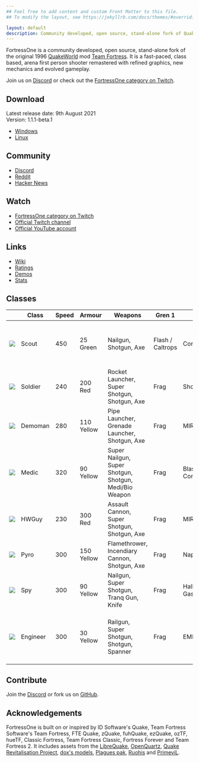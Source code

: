 ```yaml
---
## Feel free to add content and custom Front Matter to this file.
## To modify the layout, see https://jekyllrb.com/docs/themes/#overriding-theme-defaults

layout: default
description: Community developed, open source, stand-alone fork of QuakeWorld Team Fortress
---
```


FortressOne is a community developed, open source, stand-alone fork of the
original 1996 [QuakeWorld][] mod [Team Fortress][]. It is a fast-paced, class
based, arena first person shooter remastered with refined graphics, new
mechanics and evolved gameplay.

Join us on [Discord][] or check out the [FortressOne category on Twitch][].


## Download

Latest release date: 9th August 2021<br>
Version: 1.1.1-beta.1

- [Windows](https://github.com/FortressOne/fte-config/releases/download/1.1.1-beta.1/fortressone-fte-windows-1.1.1-beta.1-portable.zip)
- [Linux](https://github.com/FortressOne/fte-config/releases/download/1.1.1-beta.1/fortressone-fte-linux-1.1.1-beta.1-portable.zip)


## Community

- [Discord][]<br>
- [Reddit](https://www.reddit.com/r/FortressOne)<br>
- [Hacker News](https://news.ycombinator.com/item?id=22777321)<br>


## Watch

- [FortressOne category on Twitch][]
- [Official Twitch channel](https://www.twitch.tv/fortressone)<br>
- [Official YouTube account](https://www.youtube.com/channel/UCgYzKaEyTNoVfRLwlpfKzFQ)<br>


## Links

- [Wiki](https://github.com/FortressOne/fortressone.github.io/wiki)<br>
- [Ratings](https://ratings.fortressone.org)<br>
- [Demos](https://demos.fortressone.org)<br>
- [Stats](http://fortressone-stats.s3-website-ap-southeast-2.amazonaws.com/)


## Classes

<table>
    <thead>
        <tr>
            <th></th>
            <th>Class</th>
            <th>Speed</th>
            <th>Armour</th>
            <th>Weapons</th>
            <th>Gren 1</th>
            <th>Gren 2</th>
            <th>Special</th>
        </tr>
    </thead>
    <tbody>
        <tr>
            <td><img src="https://raw.githubusercontent.com/FortressOne/qwtf-discord-bot/master/emoji/blue_scout.png" /></td>
            <td>Scout</td>
            <td>450</td>
            <td>25 Green</td>
            <td>Nailgun, Shotgun, Axe</td>
            <td>Flash / Caltrops</td>
            <td>Concussion</td>
            <td>Dash, Scanner, Undisguise enemy, Disarm Detpack</td>
        </tr>
        <!-- <tr> -->
        <!--     <td><img src="https://raw.githubusercontent.com/FortressOne/qwtf-discord-bot/master/emoji/red_sniper.png" /></td> -->
        <!--     <td>Sniper</td> -->
        <!--     <td colspan=7></td> -->
        <!-- </tr> -->
        <tr>
            <td><img src="https://raw.githubusercontent.com/FortressOne/qwtf-discord-bot/master/emoji/blue_soldier.png" /></td>
            <td>Soldier</td>
            <td>240</td>
            <td>200 Red</td>
            <td>Rocket Launcher, Super Shotgun, Shotgun, Axe</td>
            <td>Frag</td>
            <td>Shock / Nail</td>
            <td>None</td>
        </tr>
        <tr>
            <td><img src="https://raw.githubusercontent.com/FortressOne/qwtf-discord-bot/master/emoji/blue_demoman.png" /></td>
            <td>Demoman</td>
            <td>280</td>
            <td>110 Yellow</td>
            <td>Pipe Launcher, Grenade Launcher, Shotgun, Axe</td>
            <td>Frag</td>
            <td>MIRV</td>
            <td>Detpipe, Detpack</td>
        </tr>
        <tr>
            <td><img src="https://raw.githubusercontent.com/FortressOne/qwtf-discord-bot/master/emoji/blue_medic.png" /></td>
            <td>Medic</td>
            <td>320</td>
            <td>90 Yellow</td>
            <td>Super Nailgun, Super Shotgun, Shotgun, Medi/Bio Weapon</td>
            <td>Frag</td>
            <td>Blast / Concussion</td>
            <td>Healing Aura, Concussion Immunity</td>
        </tr>
        <tr>
            <td><img src="https://raw.githubusercontent.com/FortressOne/qwtf-discord-bot/master/emoji/blue_hwguy.png" /></td>
            <td>HWGuy</td>
            <td>230</td>
            <td>300 Red</td>
            <td>Assault Cannon, Super Shotgun, Shotgun, Axe</td>
            <td>Frag</td>
            <td>MIRV</td>
            <td>Cannon Lock, Extra Mass</td>
        </tr>
        <tr>
            <td><img src="https://raw.githubusercontent.com/FortressOne/qwtf-discord-bot/master/emoji/blue_pyro.png" /></td>
            <td>Pyro</td>
            <td>300</td>
            <td>150 Yellow</td>
            <td>Flamethrower, Incendiary Cannon, Shotgun, Axe</td>
            <td>Frag</td>
            <td>Napalm</td>
            <td>Airblast</td>
        </tr>
        <tr>
            <td><img src="https://raw.githubusercontent.com/FortressOne/qwtf-discord-bot/master/emoji/blue_spy.png" /></td>
            <td>Spy</td>
            <td>300</td>
            <td>90 Yellow</td>
            <td>Nailgun, Super Shotgun, Tranq Gun, Knife</td>
            <td>Frag</td>
            <td>Hallucinogenic Gas</td>
            <td>Disguise / invisibility, Feign, Undisguise enemy</td>
        </tr>
        <tr>
            <td><img src="https://raw.githubusercontent.com/FortressOne/qwtf-discord-bot/master/emoji/blue_engineer.png" /></td>
            <td>Engineer</td>
            <td>300</td>
            <td>30 Yellow</td>
            <td>Railgun, Super Shotgun, Shotgun, Spanner</td>
            <td>Frag</td>
            <td>EMP</td>
            <td>Build Sentry Gun, Build Dispenser, Dismantle Enemy Buildings</td>
        </tr>
    </tbody>
</table>


## Contribute

Join the [Discord][] or fork us on [GitHub](https://github.com/FortressOne).


## Acknowledgements

FortressOne is built on or inspired by ID Software's Quake, Team Fortress
Software's Team Fortress, FTE Quake, zQuake, fuhQuake, ezQuake, ozTF, hueTF,
Classic Fortress, Team Fortress Classic, Fortress Forever and Team Fortress 2.
It includes assets from the [LibreQuake][], [OpenQuartz][], [Quake
Revitalisation Project][], [dox's models][], [Plagues pak][], [Ruohis][] and
[PrimeviL][].


[Quake]:                             https://www.idsoftware.com/en-gb##section-games
[QuakeWorld]:                        https://www.idsoftware.com/en-gb##section-games
[Team Fortress]:                     https://web.archive.org/web/20131005123834/http://www.planetfortress.com/teamfortress/
[ezQuake]:                           https://ezquake.github.io/
[LibreQuake]:                        https://github.com/MissLav/LibreQuake
[OpenQuartz]:                        http://openquartz.sourceforge.net/index.html
[Quake Revitalisation Project]:      https://qrp.quakeone.com/
[dox's models]:                      https://www.quaddicted.com/webarchive/www.planetfortress.com/tfdone_easy/dox/index.html
[Plagues pak]:                       http://members.optusnet.com.au/~plaguespak/
[PrimeviL]:                          https://gfx.quakeworld.nu/user/148/primevil/
[Ruohis]:                            https://web.archive.org/web/20131029220657/http://ruohis.com/home.htm
[FortressOne for Windows installer]: https://github.com/FortressOne/windows-installer/releases/latest
[FortressOne for Linux installer]:   https://github.com/FortressOne/linux-installer/releases/latest
[raise an issue]:                    https://github.com/FortressOne/linux-installer/issues/new
[FortressOne Server for Linux]:      https://github.com/FortressOne/linux-server-installer/releases/latest
[Lutris]:                            https://lutris.net/games/fortressone/
[itch.io]:                           https://drzel.itch.io/fortressone
[FortressOne category on Twitch]:    https://www.twitch.tv/directory/game/FortressOne
[FortressOne mod]:                   https://github.com/FortressOne/server-qwprogs
[FortressOne Discord]:               https://discord.fortressone.org
[MegaTF]:                            https://github.com/alissa0/MegaTFCE
[QWTF NA Discord]:                   http://discord.megateamfortress.com
[hueTF]:                             https://github.com/gmtandi/huetf
[Quadclub Brasil Discord]:           https://discord.gg/Ew3NY2Z
[TF2003]:                            https://github.com/angeld29/TF2003-qvm
[QWTF.RU Discord]:                   https://discord.gg/FVuG7br
[Classic Fortress]:                  http://classicfortress.net/
[Discord]:                           https://discord.fortressone.org
